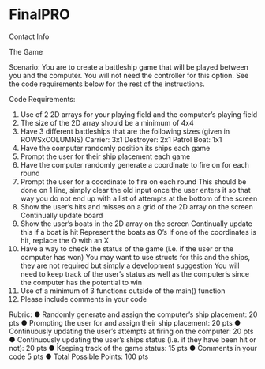 # FinalPRO
Contact Info

The Game

Scenario: You are to create a battleship game that will be played between you and the
computer. You will not need the controller for this option. See the code requirements below for
the rest of the instructions.

Code Requirements:
1. Use of 2 2D arrays for your playing field and the computer’s playing field
2. The size of the 2D array should be a minimum of 4x4
3. Have 3 different battleships that are the following sizes (given in ROWSxCOLUMNS)
    Carrier: 3x1
    Destroyer: 2x1
    Patrol Boat: 1x1
4. Have the computer randomly position its ships each game
5. Prompt the user for their ship placement each game
6. Have the computer randomly generate a coordinate to fire on for each round
7. Prompt the user for a coordinate to fire on each round
    This should be done on 1 line, simply clear the old input once the user enters it
    so that way you do not end up with a list of attempts at the bottom of the screen
8. Show the user’s hits and misses on a grid of the 2D array on the screen
    Continually update board
9. Show the user’s boats in the 2D array on the screen
    Continually update this if a boat is hit
    Represent the boats as O’s
    If one of the coordinates is hit, replace the O with an X
10. Have a way to check the status of the game (i.e. if the user or the computer has won)
    You may want to use structs for this and the ships, they are not required but
    simply a development suggestion
    You will need to keep track of the user’s status as well as the computer’s since
    the computer has the potential to win
11. Use of a minimum of 3 functions outside of the main() function
12. Please include comments in your code


Rubric:
● Randomly generate and assign the computer’s ship placement: 20 pts
● Prompting the user for and assign their ship placement: 20 pts
● Continuously updating the user’s attempts at firing on the computer: 20 pts
● Continuously updating the user’s ships status (i.e. if they have been hit or not): 20 pts
● Keeping track of the game status: 15 pts
● Comments in your code 5 pts
● Total Possible Points: 100 pts
